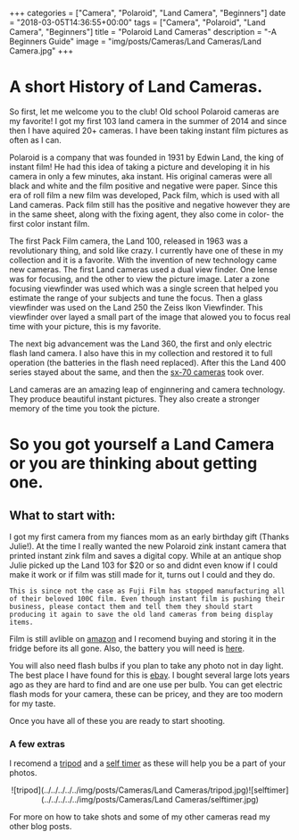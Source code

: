 +++
categories = ["Camera", "Polaroid", "Land Camera", "Beginners"]
date = "2018-03-05T14:36:55+00:00"
tags = ["Camera", "Polaroid", "Land Camera", "Beginners"]
title = "Polaroid Land Cameras"
description = "-A Beginners Guide"
image = "img/posts/Cameras/Land Cameras/Land Camera.jpg"
+++
# A short History of Land Cameras.

So first, let me welcome you to the club! Old school Polaroid cameras are my favorite! I got my first 103 land camera in the summer of 2014 and since then I have aquired 20+ cameras. I have been taking instant film pictures as often as I can.

Polaroid is a company that was founded in 1931 by Edwin Land, the king of instant film! He had this idea of taking a picture and developing it in his camera in only a few minutes, aka instant. His original cameras were all black and white and the film positive and negative were paper. Since this era of roll film a new film was developed, Pack film, which is used with all Land cameras. Pack film still has the positive and negative however they are in the same sheet, along with the fixing agent, they also come in color- the first color instant film.

The first Pack Film camera, the Land 100, released in 1963 was a revolutionary thing, and sold like crazy. I currently have one of these in my collection and it is a favorite. With the invention of new technology came new cameras. The first Land cameras used a dual view finder. One lense was for focusing, and the other to view the picture image. Later a zone focusing viewfinder was used which was a single screen that helped you estimate the range of your subjects and tune the focus. Then a glass viewfinder was used on the Land 250 the Zeiss Ikon Viewfinder.  This viewfinder over layed a small part of the image that alowed you to focus real time with your picture, this is my favorite. 

The next big advancement was the Land 360, the first and only electric flash land camera. I also have this in my collection and restored it to full operation (the batteries in the flash need replaced). After this the Land 400 series stayed about the same, and then the [sx-70 cameras](https://en.wikipedia.org/wiki/Polaroid_SX-70) took over.

Land cameras are an amazing leap of enginnering and camera technology. They produce beautiful instant pictures. They also create a stronger memory of the time you took the picture.

# So you got yourself a Land Camera or you are thinking about getting one.

## What to start with:

I got my first camera from my fiances mom as an early birthday gift (Thanks Julie!). At the time I really wanted the new Polaroid zink instant camera that printed instant zink film and saves a digital copy. While at an antique shop Julie picked up the Land 103 for $20 or so and didnt even know if I could make it work or if film was still made for it, turns out I could and they do. 

    This is since not the case as Fuji Film has stopped manufacturing all of their beloved 100C film. Even though instant film is pushing their business, please contact them and tell them they should start producing it again to save the old land cameras from being display items.

Film is still avlible on [amazon](https://www.amazon.com/FUJIFILM-FP-100C-Inches-Professional-Instant/dp/B0000ALLYO) and I recomend buying and storing it in the fridge before its all gone. Also, the battery you will need is [here](https://www.amazon.com/gp/product/B005MCCA9K/ref=oh_aui_detailpage_o05_s00?ie=UTF8&psc=1).

You will also need flash bulbs if you plan to take any photo not in day light. The best place I have found for this is [ebay](https://www.ebay.com/sch/i.html?_odkw=land+camera+flash+bulbs&_osacat=0&_from=R40&_trksid=p2045573.m570.l1313.TR2.TRC1.A0.H0.Xm3+flash+bulbs.TRS0&_nkw=m3+flash+bulbs&_sacat=0). I bought several large lots years ago as they are hard to find and are one use per bulb. You can get electric flash mods for your camera, these can be pricey, and they are too modern for my taste.

Once you have all of these you are ready to start shooting.

### A few extras

I recomend a [tripod](https://www.amazon.com/dp/B005KP473Q?ref_=ams_ad_dp_ovrl) and a [self timer](https://www.ebay.com/sch/i.html?_odkw=polaroid+self+timer&_osacat=0&_from=R40&_trksid=p2045573.m570.l1311.R2.TR1.TRC0.A0.H0.Xpolaroid+self+timer+.TRS1&_nkw=polaroid+self+timer+192&_sacat=0) as these will help you be a part of your photos.

<center>

![tripod](../../../../../img/posts/Cameras/Land Cameras/tripod.jpg)![selftimer](../../../../../img/posts/Cameras/Land Cameras/selftimer.jpg)

</center>

For more on how to take shots and some of my other cameras read my other blog posts.
